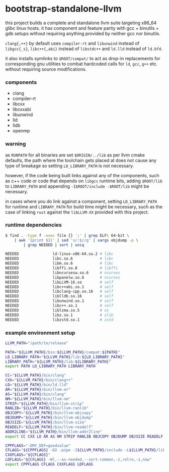 # bootstrap-standalone-llvm
this project builds a complete and standalone llvm suite targeting x86_64 glibc
linux hosts. it has component and feature parity with gcc + binutils + gdb
setups without requiring anything provided by neither gcc nor binutils.

`clang{,++}` by default uses `compiler-rt` and `libunwind` instead of
`libgcc{_s}`, `libc++{,abi}` instead of `libstdc++` and `ld.lld` instead of
`ld.bfd`.

it also installs symlinks to `$ROOT/compat/` to act as drop-in replacements for
corresponding gnu utilities to combat hardcoded calls for `ld`, `gcc`, `g++`
etc. without requiring source modifications.

### components
 - clang
 - compiler-rt
 - libcxx
 - libcxxabi
 - libunwind
 - lld
 - lldb
 - openmp

### warning
as `RUNPATH` for all binaries are set `$ORIGIN/../lib` as per llvm cmake
defaults, the path where the toolchain gets placed at does not cause any type of
breakage so setting `LD_LIBRARY_PATH` is not necessary.

however, if the code being built links against any of the components, such as
c++ code or code that depends on `libgcc` runtime bits, adding `$ROOT/lib` to
`LIBRARY_PATH` and appending `-I$ROOT/include -$ROOT/lib` might be necessary.

in cases where you do link against a component, setting `LD_LIBRARY_PATH` for
runtime and `LIBRARY_PATH` for build time might be necessary, such as the case
of linking `rust` against the `libLLVM-XX` provided with this project.

### runtime dependencies
```sh
$ find . -type f -exec file {} ';' | grep ELF\ 64-bit \
    | awk '{print $1}' | sed 's/:$//g' | xargs objdump -p \
        | grep NEEDED | sort | uniq

NEEDED               ld-linux-x86-64.so.2 # libc
NEEDED               libc.so.6            # libc
NEEDED               libm.so.6            # libc
NEEDED               libffi.so.8          # libffi
NEEDED               libncursesw.so.6     # ncurses
NEEDED               libpanelw.so.6       # ncurses
NEEDED               libLLVM-16.so        # self
NEEDED               libc++abi.so.1       # self
NEEDED               libclang-cpp.so.16   # self
NEEDED               liblldb.so.16        # self
NEEDED               libunwind.so.1       # self
NEEDED               libc++.so.1          # self
NEEDED               liblzma.so.5         # xz
NEEDED               libz.so.1            # zlib
NEEDED               libzstd.so.1         # zstd
```

### example environment setup
```sh
LLVM_PATH="/path/to/release"

PATH="${LLVM_PATH}/bin:${LLVM_PATH}/compat:${PATH}"
LD_LIBRARY_PATH="${LLVM_PATH}/lib:${LD_LIBRARY_PATH}"
LIBRARY_PATH="${LLVM_PATH}/lib:${LIBRARY_PATH}"
export PATH LD_LIBRARY_PATH LIBRARY_PATH

CC="${LLVM_PATH}/bin/clang"
CXX="${LLVM_PATH}/bin/clang++"
LD="${LLVM_PATH}/bin/ld.lld"
AR="${LLVM_PATH}/bin/llvm-ar"
AS="${LLVM_PATH}/bin/clang"
NM="${LLVM_PATH}/bin/llvm-nm"
STRIP="${LLVM_PATH}/bin/llvm-strip"
RANLIB="${LLVM_PATH}/bin/llvm-ranlib"
OBJCOPY="${LLVM_PATH}/bin/llvm-objcopy"
OBJDUMP="${LLVM_PATH}/bin/llvm-objdump"
OBJSIZE="${LLVM_PATH}/bin/llvm-size"
READELF="${LLVM_PATH}/bin/llvm-readelf"
ADDR2LINE="${LLVM_PATH}/bin/llvm-addr2line"
export CC CXX LD AR AS NM STRIP RANLIB OBJCOPY OBJDUMP OBJSIZE READELF ADDR2LINE

CPPFLAGS="-DMY_DEF=goodvalue"
CFLAGS="${CPPFLAGS} -O2 -pipe -I${LLVM_PATH}/include -L${LLVM_PATH}/lib"
CXXFLAGS="${CFLAGS}"
LDFLAGS="${CFLAGS} -Wl,--as-needed,--sort-common,-z,relro,-z,now"
export CPPFLAGS CFLAGS CXXFLAGS LDFLAGS
```
